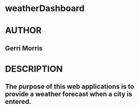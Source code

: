 # weatherDashboard

# AUTHOR
## Gerri Morris

# DESCRIPTION
## The purpose of this web applications is to provide a weather forecast when a city is entered.
